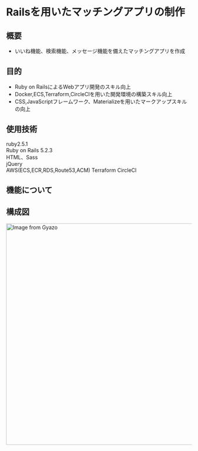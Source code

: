 # Railsを用いたマッチングアプリの制作

## 概要

- いいね機能、検索機能、メッセージ機能を備えたマッチングアプリを作成

## 目的

- Ruby on RailsによるWebアプリ開発のスキル向上
- Docker,ECS,Terraform,CircleCIを用いた開発環境の構築スキル向上
- CSS,JavaScriptフレームワーク、Materializeを用いたマークアップスキルの向上

## 使用技術

ruby2.5.1  
Ruby on Rails 5.2.3  
HTML、Sass  
jQuery  
AWS(ECS,ECR,RDS,Route53,ACM)
Terraform
CircleCI


## 機能について  

## 構成図
<a href="https://gyazo.com/b5df277e40d29999787bfed3bdb8603e"><img src="https://i.gyazo.com/b5df277e40d29999787bfed3bdb8603e.png" alt="Image from Gyazo" width="600"/></a>
  
